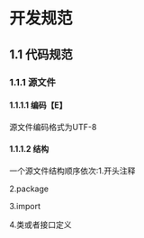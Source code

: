 # 开发规范

## 1.1 代码规范

### 1.1.1 源文件

#### 1.1.1.1 编码【E】

源文件编码格式为UTF-8

#### 1.1.1.2 结构

一个源文件结构顺序依次:1.开头注释

2.package

3.import

4.类或者接口定义


